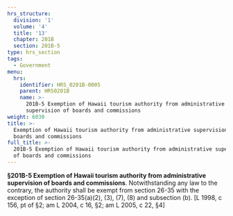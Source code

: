 ```yaml
---
hrs_structure:
  division: '1'
  volume: '4'
  title: '13'
  chapter: 201B
  section: 201B-5
type: hrs_section
tags:
  - Government
menu:
  hrs:
    identifier: HRS_0201B-0005
    parent: HRS0201B
    name: >-
      201B-5 Exemption of Hawaii tourism authority from administrative
      supervision of boards and commissions
weight: 6030
title: >-
  Exemption of Hawaii tourism authority from administrative supervision of
  boards and commissions
full_title: >-
  201B-5 Exemption of Hawaii tourism authority from administrative supervision
  of boards and commissions
---
```

**§201B-5 Exemption of Hawaii tourism authority from administrative supervision of boards and commissions**. Notwithstanding any law to the contrary, the authority shall be exempt from section 26-35 with the exception of section 26-35(a)(2), (3), (7), (8) and subsection (b). [L 1998, c 156, pt of §2; am L 2004, c 16, §2; am L 2005, c 22, §4]